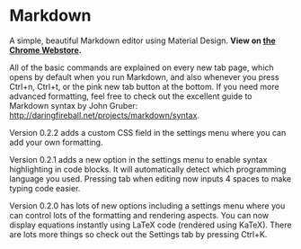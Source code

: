 Markdown
========

A simple, beautiful Markdown editor using Material Design. **View on [the Chrome Webstore](https://chrome.google.com/webstore/detail/markdown/iaidaeojkdnpahodojncgafnfaabiedf?utm_source=chrome-app-launcher-search).**

All of the basic commands are explained on every new tab page, which opens by default when you run Markdown, and also whenever you press Ctrl+n, Ctrl+t, or the pink new tab button at the bottom. If you need more advanced formatting, feel free to check out the excellent guide to Markdown syntax by John Gruber: http://daringfireball.net/projects/markdown/syntax.

Version 0.2.2 adds a custom CSS field in the settings menu where you can add your own formatting.

Version 0.2.1 adds a new option in the settings menu to enable syntax highlighting in code blocks. It will automatically detect which programming language you used. Pressing tab when editing now inputs 4 spaces to make typing code easier.

Version 0.2.0 has lots of new options including a settings menu where you can control lots of the formatting and rendering aspects. You can now display equations instantly using LaTeX code (rendered using KaTeX). There are lots more things so check out the Settings tab by pressing Ctrl+K.